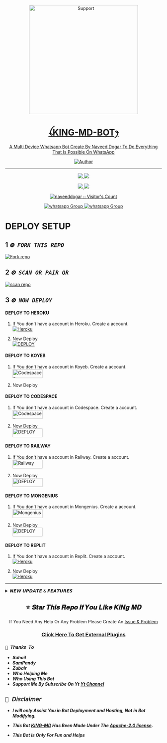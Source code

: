 </p>
<p align="center">
  <a href="https://chat.whatsapp.com/JIJplkiYyrFE4dyFGade43">
    <img alt=Support height="350" src="https://telegra.ph/file/77ccdec71579d32cd7f06.jpg"> 
    </p>
<h1 align="center">    ꪶKING-MD-BOTꫂ
</h1>
<p align="center"> 
  
<p align="center"> A Multi Device Whatsapp Bot Create By Naveed Dogar To Do Everything That Is Possible On WhatsApp
 
  </a>
</p>
<p align="center">
<a href="https://github.com/naveeddogar"><img title="Author" src="https://img.shields.io/badge/KING_MD-MULTI_DEVICE-black?style=for-the-badge&logo=github"></a>
<p/>



---  

</p>


   <p align="center">
  <a href="https://github.com/naveeddogar/KING-MD/fork">
    <img src="https://img.shields.io/github/forks/naveeddogar/KING-MD?label=Fork&style=social">
   
  <a href="https://github.com/naveeddogar/KING-MD/stargazers">
    <img src="https://img.shields.io/github/stars/naveeddogar/KING-MD?style=social">
      

 <p align="center">
  <a href="https://github.com/naveeddogar">
    <img src="https://img.shields.io/badge/OWNER-naveeddogar-black?style=social&logo=github&label=Owner">
   
  <a href="https://github.com/naveeddogar/KING-MD/blob/main/LICENSE">
    <img src="https://img.shields.io/github/license/naveeddogar/KING-MD?style=social">
   
 

</p>
<p align="center"><img src="https://profile-counter.glitch.me/{naveeddogar}/count.svg" alt="naveeddogar :: Visitor's Count" /></p>
<p align="center">
 <a href="https://whatsapp.com/channel/0029Va66s2IJENxvTJjUtM1w" target="_blank">
    <img alt="whatsapp Group" src="https://img.shields.io/badge/Support Channel -25D366?style=for-the-badge&logo=whatsapp&logoColor=white" />
 <a href="https://tinyurl.com/Technical-Naveed-Official" target="_blank">
    <img alt="whatsapp Group" src="https://img.shields.io/badge/ Subscribe My Yt-red?style=for-the-badge&logo=youtube&logoColor=white" />
  </a>
</p>



# DEPLOY SETUP


## 1 *`⨷ FORK THIS REPO`*
<a href='https://github.com/naveeddogar/KING-MD/fork' target="_blank"><img alt='Fork repo' src='https://img.shields.io/badge/Fork This Repo-black?style=for-the-badge&logo=graphql&logoColor=white'/></a>

## 2 *`⨷ SCAN OR PAIR QR`*
<a href='https://king-md-session.onrender.com/' target="_blank"><img alt='scan repo' src='https://img.shields.io/badge/Get Session Id-black?style=for-the-badge&logo=flutter&logoColor=white'/></a>

## 3 *`⨷ NOW DEPLOY`*

#### DEPLOY TO HEROKU 

1. If You don't have a account in Heroku. Create a account.
    <br>
<a href='https://signup.heroku.com/' target="_blank"><img alt='Heroku' src='https://img.shields.io/badge/-Create-black?style=for-the-badge&logo=heroku&logoColor=white'/></a>

2. Now Deploy
    <br>
<a href='https://heroku.com/deploy' target="_blank"><img alt='DEPLOY' src='https://img.shields.io/badge/-DEPLOY-black?style=for-the-badge&logo=heroku&logoColor=white'/></a>


#### DEPLOY TO KOYEB

1. If You don't have a account in Koyeb. Create a account.
    <br>
<a href='https://app.koyeb.com/auth/signup' target="_blank"><img alt='Codespaces' src='https://img.shields.io/badge/CREATE-h?color=black&style=for-the-badge&logo=koyeb' width="96.35" height="28"/></a></p>

2. Now Deploy
    <br>
<a href="https://app.koyeb.com/apps/deploy?type=git&repository=github.com/SuhailTechInfo/Suhail-black?style=for-the-badge&logo=koyeb&logoColor=white"></a>


#### DEPLOY TO CODESPACE

1. If You don't have a account in Codespace. Create a account.
    <br>
<a href='https://github.com/login?return_to=https%3A%2F%2Fgithub.com%2Fcodespaces' target="_blank"><img alt='Codespaces' src='https://img.shields.io/badge/CREATE-h?color=black&style=for-the-badge&logo=visualstudiocode' width="96.35" height="28"/></a></p>

2. Now Deploy
    <br>
<a href='https://github.com/codespaces/new' target="_blank"><img alt='DEPLOY' src='https://img.shields.io/badge/DEPLOY -h?color=black&style=for-the-badge&logo=visualstudiocode' width="96.35" height="28"/></a></p>


#### DEPLOY TO RAILWAY

1. If You don't have a account in Railway. Create a account.
    <br>
<a href='https://railway.app/login' target="_blank"><img alt='Railway' src='https://img.shields.io/badge/CREATE-h?color=black&style=for-the-badge&logo=railway' width="96.35" height="28"/></a></p>

2. Now Deploy
    <br>
<a href='https://railway.app/new' target="_blank"><img alt='DEPLOY' src='https://img.shields.io/badge/DEPLOY -h?color=black&style=for-the-badge&logo=railway' width="96.35" height="28"/></a></p>

#### DEPLOY TO MONGENIUS

1. If You don't have a account in Mongenius. Create a account.
    <br>
<a href='https://studio.mogenius.com/user/registration' target="_blank"><img alt='Mongenius' src='https://img.shields.io/badge/CREATE-h?color=black&style=for-the-badge&logo=genius' width="96.35" height="28"/></a></p>

2. Now Deploy
    <br>
<a href='https://railway.app/new' target="_blank"><img alt='DEPLOY' src='https://img.shields.io/badge/DEPLOY -h?color=black&style=for-the-badge&logo=genius' width="96.35" height="28"/></a></p>


#### DEPLOY TO REPLIT

1. If You don't have a account in Replit. Create a account.
    <br>
<a href='https://replit.com/' target="_blank"><img alt='Heroku' src='https://img.shields.io/badge/-Create-black?style=for-the-badge&logo=replit&logoColor=white'/></a>

2. Now Deploy
    <br>
<a href='https://replit.com/github/naveeddogar/KING-MD' target="_blank"><img alt='Heroku' src='https://img.shields.io/badge/-Deploy-black?style=for-the-badge&logo=replit&logoColor=white'/></a>

---


 <details close>
<summary>𝙉𝙀𝙒 𝙐𝙋𝘿𝘼𝙏𝙀 & 𝙁𝙀𝘼𝙏𝙐𝙍𝙀𝙎 </summary>

- ***King-Md v1.2.9 Fixing***
- *Fixed `All Ai` Commands*
- *Fixed `Spotify` Command*
- *Fixed `All Anime` Commands*
- *Fixed `Insta,Fb,Tiktok` Commands*
- *Fixed All Not Working Commands, Due To Api*
- *Added My Own Api In Bot https://api.maher-zubair.tech*
- ***King-Md v1.2.9 Released***
- *Added `Pair Code` For Session ID*
- *Added New `Session ID` For Bot*
- *Added New `Qr`*
- *Added Massive Anime*
- *Added 11 AI*
- *Added 18 GFX*
- *Added Twitter Templates On Celebreties*
- *Added `Afk` Cmd*
- *Added `Teddy` Cmd*
- *Fixed `Insta` Cmd*
- *Fixed `Tiktok` Cmd*
- *Fixed `Facebook` Cmd*
- *Changed `Apk` Cmd Style*
- *Changed `Hack` Cmd Style*
- *Changed `Uptime` Cmd Style*
- *Added Some New `Logos` Cmds*
- *Added `Steal` Cmd For Sticker*
- *Added `Islamic` Cmd Wallpaper*
- *Added `Nasa` Cmd To Get Nasa News*
- *Added `Tech` Cmd To Get Tech News*
- *Fixed `Bgm` Cmd Added on/off Case*
- *Fixed `Welcome` Cmd Added Off Case*
- *Fixed `Goodbye` Cmd Added Off Case*
- *Added `Mode` Cmd To Change Bot Mode*
- *Renamed `plugins` Cmd To `Allplugins`*
- *Added `Theme` Cmd To Change Bot Theme*
- *Added `Ip` Cmd For Ip Address Stalking*
- *Added `pp` Cmd To Change/Remove Your Dp*
- *Added `Sticky` Cmd To Download Stickers*
- *Fixed `Antibot` Cmd Added Delete Option*
- *Fixed `Antilink` Cmd Added Delete Option*
- *Fixed `Cpu` Cmd To Get Your Server Info*
- *Added `Poetry` Cmd For Urdu/Hindi Poetry*
- *Added `Gc` Cmd To Get Group Full Details*
- *Added `Github` Cmd To Stalk Github Users*
- *Added `Setprefix` Cmd To Change Bot Prefix*
- *Added `Category` Cmd To Get All Categories*
- *Moved `Media` Category To External PLugins*
- *Added `Antiwords` Cmd To Prevent Bad Words*
- *Added `#` Cmd To Download Someone's Status*
- *Added `Calc` Cmd For Simple MAth Operations*
- *Added `Lyrics` Cmd To Get Lyrics Of Any Song*
- *Added `typing` Cmd To Turn On/Off Auto-Typing*
- *Fixed `Help` Cmd To Get Details About Any Cmd*
- *Added `Spotify` Cmd To Download Spotify Songs*
- *Added `Online` Cmd To Turn On/Off Always-Online*
- *Added `Tempmail` Cmd To Generate Mails/Get Info*
- *Added `Plugin` Cmd To Get All External Plugins*
- *Added `Npm1` Cmd To Get Info About Npm Packages*
- *Added `Reaction` Cmd To Turn On/Off Auto-Reaction*
- *Added `Read` Cmd To Turn On/Off Auto-Read Messages*
- *Added `Stssaver` Cmd To Auto-Download Your Statuses*
- *Added `Stsview` Cmd To Turn On/Off Auto-Status View*
- *Added `Recording` Cmd To Turn On/Off Auto-Recording*
- *Added `Insult` Cmd To Insult Someone By Mention/Reply*
- *Added `Wamod` Cmd To Download Official Moded Whatsapps*
- *Added `Levelup` Cmd To Turn On/Off Auto Levelup-Message*
- *Added `Flirt` Cmd To Flirt With Someone By Mention/Reply*
- *Added `Lines` Cmd To Throw Lines At Someone By Mention/Reply*

</details>



<h2 align="center"> ⭐ 𝑺𝒕𝒂𝒓 𝑻𝒉𝒊𝒔 𝑹𝒆𝒑𝒐 𝑰𝒇 𝒀𝒐𝒖 𝑳𝒊𝒌𝒆 𝑲𝒊𝑵𝒈 𝑴𝑫 
</h2>


<p align="center"> If You Need Any Help Or Any Problem Please Create An <a href="https://github.com/naveeddogar/KING-MD/issues">Issue & Problem</a></p>

<h3 align="center"> <a href="https://github.com/naveeddogar/KING-MD/tree/main/temp">Click Here To Get External Plugins</a></h3> 

 
### `🧡 𝘛𝘩𝘢𝘯𝘬𝘴 𝘛𝘰`
- ***Suhail***
- ***SamPandy***
- ***Zubair***
- ***Who Helping Me***
- ***Who Using This Bot***
- ***Support Me By Subscribe On Yt [Yt Channel](https://tinyurl.com/Technical-Naveed-Official)***

## ```📜 𝘋𝘪𝘴𝘤𝘭𝘢𝘪𝘮𝘦𝘳```

- ***I will only Assist You in Bot Deployment and Hosting, Not in Bot Modifying.***
- ***This Bot [KING-MD](https://github.com/naveeddogar/KING-MD) Has Been Made Under The [Apache-2.0 license](https://github.com/naveeddogar/KING-MD/blob/main/LICENSE).***

- ***This Bot Is Only For Fun and Helps***
